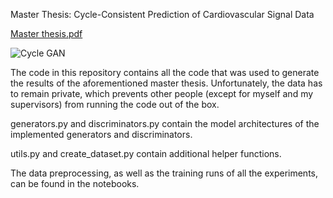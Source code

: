 Master Thesis: Cycle-Consistent Prediction of Cardiovascular Signal Data 

[Master thesis.pdf](https://github.com/Johann4DL/Cycle-Consistent-Prediction-of-Cardiovascular-Signal-Data/files/14426925/Master.thesis.pdf)

![Cycle GAN](https://github.com/Johann4DL/Cycle-Consistent-Prediction-of-Cardiovascular-Signal-Data/assets/103281292/24028dd2-1a01-4cb0-9371-548b84df38b8)

The code in this repository contains all the code that was used to generate the results of the aforementioned master thesis. Unfortunately, the data has to remain private, which prevents other people (except for myself and my supervisors) from running the code out of the box.

generators.py and discriminators.py contain the model architectures of the implemented generators and discriminators. 

utils.py and create_dataset.py contain additional helper functions.

The data preprocessing, as well as the training runs of all the experiments, can be found in the notebooks.


